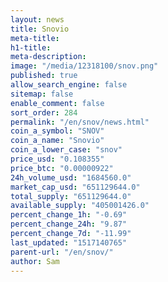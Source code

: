 ```yaml
---
layout: news
title: Snovio
meta-title: 
h1-title: 
meta-description: 
image: "/media/12318100/snov.png"
published: true
allow_search_engine: false
sitemap: false
enable_comment: false
sort_order: 284
permalink: "/en/snov/news.html"
coin_a_symbol: "SNOV"
coin_a_name: "Snovio"
coin_a_lower_case: "snov"
price_usd: "0.108355"
price_btc: "0.00000922"
24h_volume_usd: "1684560.0"
market_cap_usd: "651129644.0"
total_supply: "651129644.0"
available_supply: "405001426.0"
percent_change_1h: "-0.69"
percent_change_24h: "9.87"
percent_change_7d: "-11.99"
last_updated: "1517140765"
parent-url: "/en/snov/"
author: Sam
---
```


